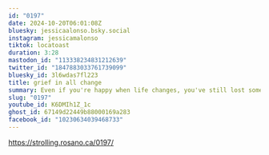 ```yaml
---
id: "0197"
date: 2024-10-20T06:01:08Z
bluesky: jessicaalonso.bsky.social
instagram: jessicamalonso
tiktok: locatoast
duration: 3:28
mastodon_id: "113338234831212639"
twitter_id: "1847883033761739099"
bluesky_id: 3l6wdas7fl223
title: grief in all change
summary: Even if you're happy when life changes, you've still lost something.
slug: "0197"
youtube_id: K6DMIh1Z_1c
ghost_id: 67149d22449b88000169a283
facebook_id: "10230634039468733"
---
```

https://strolling.rosano.ca/0197/
